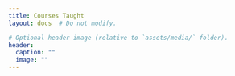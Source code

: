 ```yaml
---
title: Courses Taught
layout: docs  # Do not modify.

# Optional header image (relative to `assets/media/` folder).
header:
  caption: ""
  image: ""
---
```


